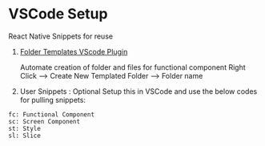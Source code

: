 # VSCode Setup

React Native Snippets for reuse

1. [Folder Templates VScode Plugin](https://marketplace.visualstudio.com/items?itemName=Huuums.vscode-fast-folder-structure)

   Automate creation of folder and files for functional component
   Right Click --> Create New Templated Folder --> Folder name

2. User Snippets : Optional
   Setup this in VSCode and use the below codes for pulling snippets:

```
fc: Functional Component
sc: Screen Component
st: Style
sl: Slice
```
